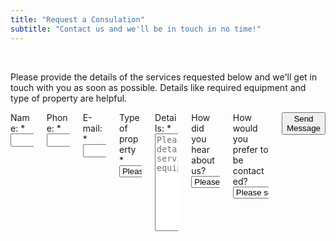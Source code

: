```yaml
---
title: "Request a Consulation"
subtitle: "Contact us and we'll be in touch in no time!"
---
```


<p>&nbsp;</p>

<p class="subtitle is-6">Please provide the details of the services requested below and we'll get in touch with you as soon as possible. Details like required equipment and type of property are helpful.</p>

<div class="column is-6 is-offset-3">
  <form method="POST" action="/form-thank-you" name="Consulation" netlify>
    <div class="columns is-multiline">
      <div class="column is-12">
        <label>Name:</label> <span class="required-asterisk">*</span>
        <input name="Name" class="input is-medium" type="text" required />
      </div>
      <div class="column is-12">
        <label>Phone:</label> <span class="required-asterisk">*</span>
        <input name="Phone" class="input is-medium" type="text" required />
      </div>
      <div class="column is-12">
        <label>E-mail:</label> <span class="required-asterisk">*</span>
        <input name="E-mail" class="input is-medium" type="email" required />
      </div>
      <div class="column is-12">
        <label>Type of property</label> <span class="required-asterisk">*</span>
        <select name="Property" class="select" required>
          <option value="">Please select...</option>
          <option value="Residential">Residential</option>
          <option value="Commercial">Commercial</option>
        </select>
      </div>
      <div class="column is-12">
        <label>Details:</label> <span class="required-asterisk">*</span>
        <textarea name="Details" class="textarea" rows="10" placeholder="Please provide the details of the services and equipment required" required></textarea>
      </div>
      <div class="column is-12">
        <label>How did you hear about us?</label>
        <select name="Referrer" class="select">
          <option value="">Please select...</option>
          <option value="I don't recall">I don't recall</option>
          <option value="Search Engine">Search Engine</option>
          <option value="Flyier">Flyier</option>
          <option value="Social Network">Social Network</option>
          <option value="Word of Mouth">Word of Mouth</option>
          <option value="Other">Other</option>
        </select>
      </div>
      <div class="column is-12">
        <label>How would you prefer to be contacted?</label>
        <select name="Preferred contact method" class="select">
          <option value="">Please select...</option>
          <option value="E-mail">E-mail</option>
          <option value="Phone">Phone</option>
          <option value="Text">Text</option>
        </select>
      </div>
      <div class="form-footer has-text-centered mt-10">
        <button class="button cta is-large primary-btn raised is-clear">Send Message</button>
      </div>
    </div>
  </form>
</div>
